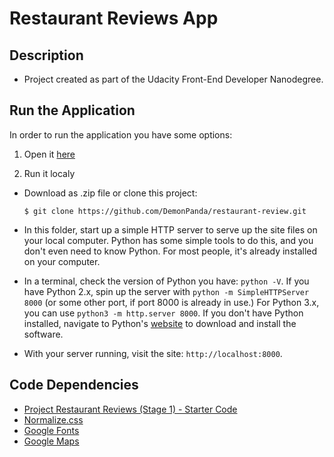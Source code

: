 Restaurant Reviews App 
===============================

## Description

* Project created as part of the Udacity Front-End Developer Nanodegree.

## Run the Application

In order to run the application you have some options:

1. Open it [here](http://www.demonpanda.com/restaurant-review/)

2. Run it localy
* Download as .zip file or clone this project:

    ```
    $ git clone https://github.com/DemonPanda/restaurant-review.git
    ```

* In this folder, start up a simple HTTP server to serve up the site files on your local computer. Python has some simple tools to do this, and you don't even need to know Python. For most people, it's already installed on your computer. 

* In a terminal, check the version of Python you have: `python -V`. If you have Python 2.x, spin up the server with `python -m SimpleHTTPServer 8000` (or some other port, if port 8000 is already in use.) For Python 3.x, you can use `python3 -m http.server 8000`. If you don't have Python installed, navigate to Python's [website](https://www.python.org/) to download and install the software.

* With your server running, visit the site: `http://localhost:8000`.

## Code Dependencies

* [Project Restaurant Reviews (Stage 1) - Starter Code](https://github.com/udacity/mws-restaurant-stage-1)
* [Normalize.css](https://necolas.github.io/normalize.css/)
* [Google Fonts](https://fonts.google.com/)
* [Google Maps](https://developers.google.com/maps/documentation/javascript/get-api-key)

 



